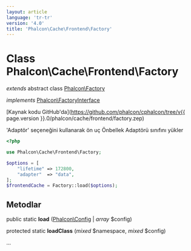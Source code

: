 ```yaml
---
layout: article
language: 'tr-tr'
version: '4.0'
title: 'Phalcon\Cache\Frontend\Factory'
---
```

# Class **Phalcon\Cache\Frontend\Factory**

*extends* abstract class [Phalcon\Factory](Phalcon_Factory)

*implements* [Phalcon\FactoryInterface](Phalcon_FactoryInterface)

[Kaynak kodu GitHub'da](https://github.com/phalcon/cphalcon/tree/v{{ page.version }}.0/phalcon/cache/frontend/factory.zep)

'Adaptör' seçeneğini kullanarak ön uç Önbellek Adaptörü sınıfını yükler

```php
<?php

use Phalcon\Cache\Frontend\Factory;

$options = [
    "lifetime" => 172800,
    "adapter"  => "data",
];
$frontendCache = Factory::load($options);

```

## Metodlar

public static **load** ([Phalcon\Config](Phalcon_Config) | *array* $config)

protected static **loadClass** (*mixed* $namespace, *mixed* $config)

...